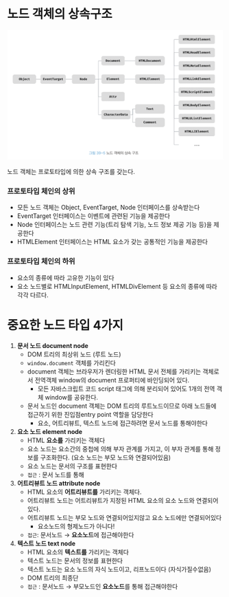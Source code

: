 # 노드 객체의 상속구조

![노드 객체의 상속구조 image](../img/노드객체의상속구조.png)

노드 객체는 프로토타입에 의한 상속 구조를 갖는다.

### 프로토타입 체인의 상위
- 모든 노드 객체는 Object, EventTarget, Node 인터페이스를 상속받는다
- EventTarget 인터페이스는 이벤트에 관련된 기능을 제공한다
- Node 인터페이스는 노드 관련 기능(트리 탐색 기능, 노드 정보 제공 기능 등)을 제공한다
- HTMLElement 인터페이스는 HTML 요소가 갖는 공통적인 기능을 제공한다

### 프로토타입 체인의 하위
- 요소의 종류에 따라 고유한 기능이 있다
- 요소 노드별로 HTMLInputElement, HTMLDivElement 등 요소의 종류에 따라 각각 다르다.

# 중요한 노드 타입 4가지
1. **문서 노드 document node**
    - DOM 트리의 최상위 노드 (루트 노드)
    - `window.document` 객체를 가리킨다
    - document 객체는 브라우저가 렌더링한 HTML 문서 전체를 가리키는 객체로서 전역객체 window의 document 프로퍼티에 바인딩되어 있다.
      - 모든 자바스크립트 코드 script 태그에 의해 분리되어 있어도 1개의 전역 객체 window를 공유한다. 
    - 문서 노드인 document 객체는 DOM 트리의 루트노드이므로 아래 노드들에 접근하기 위한 진입점entry point 역할을 담당한다
      - 요소, 어트리뷰트, 텍스트 노드에 접근하려면 문서 노드를 통해야한다
2. **요소 노드 element node**
    - HTML **요소를** 가리키는 객체다
    - 요소 노드는 요소간의 중첩에 의해 부자 관계를 가지고, 이 부자 관계를 통해 정보를 구조화한다.  (요소 노드는 부모 노드와 연결되어있음)
    - 요소 노드는 문서의 구조를 표현한다
    - `접근` : 문서 노드를 통해
3. **어트리뷰트 노드 attribute node**
    - HTML 요소의 **어트리뷰트를** 가리키는 객체다.
    - 어트리뷰트 노드는 어트리뷰트가 지정된 HTML 요소의 요소 노드와 연결되어있다.
    - 어트리뷰트 노드는 부모 노드와 연결되어있지않고 요소 노드에만 연결되어있다 
      - 요소노드의 형제노드가 아니다!
    - `접근`: 문서노드 → **요소노드**에 접근해야한다
4. **텍스트 노드 text node**
    - HTML 요소의 **텍스트를** 가리키는 객체다
    - 텍스트 노드는 문서의 정보를 표현한다
    - 텍스트 노드는 요소 노드의 자식 노드이고, 리프노드이다 (자식가질수없음)
    - DOM 트리의 최종단
    - `접근` : 문서노드 → 부모노드인 **요소노드**를 통해 접근해야한다
